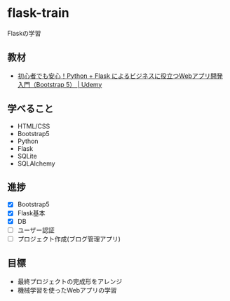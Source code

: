 # flask-train
Flaskの学習
## 教材
- [初心者でも安心！Python + Flask によるビジネスに役立つWebアプリ開発入門（Bootstrap 5） | Udemy](https://www.udemy.com/course/python-flask-webdevelopment/)

## 学べること
- HTML/CSS
- Bootstrap5
- Python
- Flask
- SQLite
- SQLAlchemy

## 進捗
- [x] Bootstrap5
- [x] Flask基本
- [x] DB
- [ ] ユーザー認証
- [ ] プロジェクト作成(ブログ管理アプリ)

## 目標
- 最終プロジェクトの完成形をアレンジ
- 機械学習を使ったWebアプリの学習
